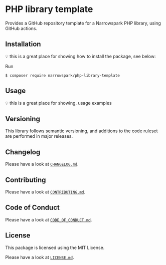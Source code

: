 # PHP library template

Provides a GitHub repository template for a Narrowspark PHP library, using GitHub actions.

## Installation

:bulb: this is a great place for showing how to install the package, see below:

Run

```
$ composer require narrowspark/php-library-template
```

## Usage

:bulb: this is a great place for showing, usage examples

## Versioning

This library follows semantic versioning, and additions to the code ruleset are performed in major releases.

## Changelog

Please have a look at [`CHANGELOG.md`](CHANGELOG.md).

## Contributing

Please have a look at [`CONTRIBUTING.md`](.github/CONTRIBUTING.md).

## Code of Conduct

Please have a look at [`CODE_OF_CONDUCT.md`](.github/CODE_OF_CONDUCT.md).

## License

This package is licensed using the MIT License.

Please have a look at [`LICENSE.md`](LICENSE.md).
